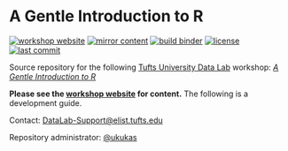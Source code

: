 # A Gentle Introduction to R

[![workshop website](https://img.shields.io/website?label=workshop%20webiste&url=https%3A%2F%2Ftuftsdatalab.github.io%2Fintro-r%2F)](https://tuftsdatalab.github.io/intro-r/)
[![mirror content](https://img.shields.io/github/workflow/status/tuftsdatalab/intro-r/mirror-content?label=mirror%20content)](https://github.com/tuftsdatalab/intro-r/actions/workflows/mirror-content.yml)
[![build binder](https://img.shields.io/github/workflow/status/tuftsdatalab/intro-r/build-binder?label=build%20binder)](https://github.com/tuftsdatalab/intro-r/actions/workflows/build-binder.yml)
[![license](https://img.shields.io/github/license/tuftsdatalab/intro-r)](https://github.com/tuftsdatalab/intro-r/blob/main/LICENSE)
[![last commit](https://img.shields.io/github/last-commit/tuftsdatalab/intro-r)](https://github.com/tuftsdatalab/intro-r/commits/main)

Source repository for the following [Tufts University Data Lab](https://sites.tufts.edu/datalab/) workshop: [*A Gentle Introduction to R*](https://tuftsdatalab.github.io/intro-r/)

**Please see the [workshop website](https://tuftsdatalab.github.io/intro-r/) for content.** The following is a development guide.

Contact: DataLab-Support@elist.tufts.edu

Repository administrator: [@ukukas](https://github.com/ukukas/)
